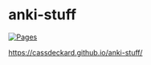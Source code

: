 # anki-stuff
[![Pages](https://github.com/cassdeckard/anki-stuff/actions/workflows/static.yml/badge.svg)](https://github.com/cassdeckard/anki-stuff/actions/workflows/static.yml)

https://cassdeckard.github.io/anki-stuff/
